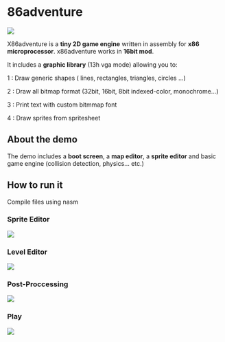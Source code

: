 # 86adventure
![](git-content/intro.gif)

X86adventure is a **tiny 2D game engine** written in assembly for **x86 microprocessor**. x86adventure works in **16bit mod**.

It includes a **graphic library** (13h vga mode)  allowing you to:

1 : Draw generic shapes ( lines, rectangles, triangles, circles ...)

2 : Draw all bitmap format (32bit, 16bit, 8bit indexed-color, monochrome...)

3 : Print text with custom bitmmap font

4 : Draw sprites from spritesheet

## About the demo 

The demo includes a **boot screen**, a **map editor**, a **sprite editor** and basic game engine (collision detection, physics... etc.)   

## How to run it

Compile files using nasm

### Sprite Editor
![](git-content/spediting.gif)

### Level Editor
![](git-content/mapediting.gif)

### Post-Proccessing
![](git-content/postproc.gif)

### Play 
![](git-content/game.gif)




